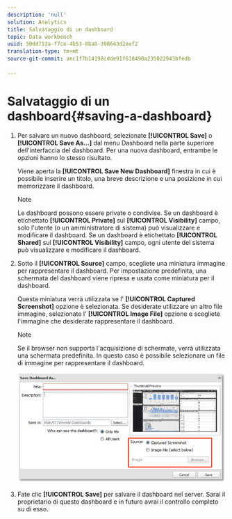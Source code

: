 ```yaml
---
description: 'null'
solution: Analytics
title: Salvataggio di un dashboard
topic: Data workbench
uuid: 50dd713a-f7ce-4b53-8ba6-398643d2eef2
translation-type: tm+mt
source-git-commit: aec1f7b14198cdde91f61d490a235022943bfedb

---
```



# Salvataggio di un dashboard{#saving-a-dashboard}

1. Per salvare un nuovo dashboard, selezionate **[!UICONTROL Save]** o **[!UICONTROL Save As…]** dal menu Dashboard nella parte superiore dell&#39;interfaccia del dashboard. Per una nuova dashboard, entrambe le opzioni hanno lo stesso risultato.

   Viene aperta la **[!UICONTROL Save New Dashboard]** finestra in cui è possibile inserire un titolo, una breve descrizione e una posizione in cui memorizzare il dashboard.

   >[!NOTE]
   >
   >Le dashboard possono essere private o condivise. Se un dashboard è etichettato **[!UICONTROL Private]** sul **[!UICONTROL Visibility]** campo, solo l&#39;utente (o un amministratore di sistema) può visualizzare e modificare il dashboard. Se un dashboard è etichettato **[!UICONTROL Shared]** sul **[!UICONTROL Visibility]** campo, ogni utente del sistema può visualizzare e modificare il dashboard.

1. Sotto il **[!UICONTROL Source]** campo, scegliete una miniatura immagine per rappresentare il dashboard. Per impostazione predefinita, una schermata del dashboard viene ripresa e usata come miniatura per il dashboard.

   Questa miniatura verrà utilizzata se l&#39; **[!UICONTROL Captured Screenshot]** opzione è selezionata. Se desiderate utilizzare un altro file immagine, selezionate l&#39; **[!UICONTROL Image File]** opzione e scegliete l&#39;immagine che desiderate rappresentare il dashboard.

   >[!NOTE]
   >
   >Se il browser non supporta l&#39;acquisizione di schermate, verrà utilizzata una schermata predefinita. In questo caso è possibile selezionare un file di immagine per rappresentare il dashboard.

   ![](assets/save.png)

1. Fate clic **[!UICONTROL Save]** per salvare il dashboard nel server. Sarai il proprietario di questo dashboard e in futuro avrai il controllo completo su di esso.
